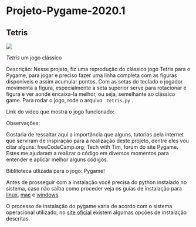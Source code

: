 # Projeto-Pygame-2020.1

## Tetris

![](https://media.giphy.com/media/26tn33aiTi1jkl6H6/giphy.gif)

*Tetris* um jogo clássico

Descrição: Nesse projeto, fiz uma reprodução do clássico jogo Tetris para o Pygame, para jogar e preciso fazer uma linha completa com as figuras disponíveis e assim acumular pontos. Com as setas do teclado o jogador movimenta a figura, especialmente a seta superior serve para rotacionar e figura e ver aonde encaixa-la melhor, ou seja, semelhante ao clássico game. Para rodar o jogo, rode o arquivo ` Tetris.py` .

Link do vídeo que mostra o jogo funcionado: 

Observações:

Gostaria de ressaltar aqui a importância que alguns, tutorias pela internet que serviram de inspiração para a realização deste projeto, dentre eles vou citar alguns: freeCodeCamp.org, Tech with Tim, forum do site Pygame. Estes me ajudaram a realizar o código em diversos momentos para entender e aplicar melhor alguns códigos.

Biblitoteca utlizada para o jogo: Pygame! 

Antes de prosseguir com a instalação você precisa do python instalado no sistema, caso não saiba como proceder veja os guias de instalação para [linux](https://python.org.br/instalacao-linux/), [mac](https://python.org.br/instalacao-mac/) e [windows](https://python.org.br/instalacao-windows/).

O processo de instalação do pygame varia de acordo com o sistema operacional utilizado, no [site oficial](http://www.pygame.org/wiki/GettingStarted#Pygame%20Installation) existem algumas opções de instalação descritas.

